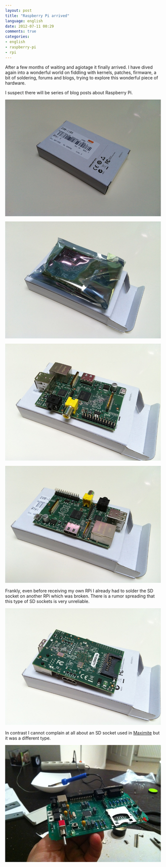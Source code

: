 ```yaml
---
layout: post
title: "Raspberry Pi arrived"
language: english
date: 2012-07-11 00:29
comments: true
categories: 
- english
- raspberry-pi
- rpi
---
```

After a few months of waiting and agiotage it finally arrived. I have dived again into a wonderful world on fiddling with kernels, patches, firmware, a bit of soldering, forums and blogs, trying to explore this wonderful piece of hardware. 

I suspect there will be series of blog posts about Raspberry Pi.

![](/images/blog/raspberry-pi/arrived/IMG_0487.JPG)

![](/images/blog/raspberry-pi/arrived/IMG_0488.JPG)

![](/images/blog/raspberry-pi/arrived/IMG_0489.JPG)

![](/images/blog/raspberry-pi/arrived/IMG_0490.JPG)

Frankly, even before receiving my own RPi I already had to solder the SD socket on another RPi which was broken. There is a rumor spreading that this type of SD sockets is very unreliable.  

![](/images/blog/raspberry-pi/arrived/IMG_0491.JPG)

In contrast I cannot complain at all about an SD socket used in [Maximite][Maximite - 8-bit nostalgia with a soldering] but it was a different type.

[Maximite - 8-bit nostalgia with a soldering]: /blog/english/2012/01/19/maximite-kit/

![](/images/blog/maximite-kit/img_0107.jpg)
